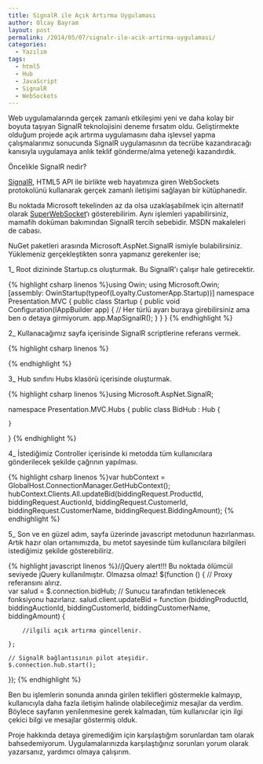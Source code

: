 ```yaml
---
title: SignalR ile Açık Artırma Uygulaması
author: Olcay Bayram
layout: post
permalink: /2014/05/07/signalr-ile-acik-artirma-uygulamasi/
categories:
  - Yazılım
tags:
  - html5
  - Hub
  - JavaScript
  - SignalR
  - WebSockets
---
```

Web uygulamalarında gerçek zamanlı etkileşimi yeni ve daha kolay bir boyuta taşıyan SignalR teknolojisini deneme fırsatım oldu. Geliştirmekte olduğum projede açık artırma uygulamasını daha işlevsel yapma çalışmalarımız sonucunda SignalR uygulamasının da tecrübe kazandıracağı kanısıyla uygulamaya anlık teklif gönderme/alma yeteneği kazandırdık.

Öncelikle SignalR nedir?

<a href="http://signalr.net/" title="SignalR" target="_blank">SignalR</a>, HTML5 API ile birlikte web hayatımıza giren WebSockets protokolünü kullanarak gerçek zamanlı iletişimi sağlayan bir kütüphanedir.

Bu noktada Microsoft tekelinden az da olsa uzaklaşabilmek için alternatif olarak <a href="http://superwebsocket.codeplex.com/" target="_blank">SuperWebSocket</a>&#8216;ı gösterebilirim. Aynı işlemleri yapabilirsiniz, mamafih doküman bakımından SignalR tercih sebebidir. MSDN makaleleri de cabası.

<!--more-->

NuGet paketleri arasında Microsoft.AspNet.SignalR ismiyle bulabilirsiniz. Yüklemeniz gerçekleştikten sonra yapmanız gerekenler ise;

1_ Root dizininde Startup.cs oluşturmak. Bu SignalR'ı çalışır hale getirecektir.

{% highlight csharp linenos %}using Owin;
using Microsoft.Owin;
[assembly: OwinStartup(typeof(Loyalty.CustomerApp.Startup))]
namespace Presentation.MVC
{
    public class Startup
    {
        public void Configuration(IAppBuilder app)
        {
            // Her türlü ayarı buraya girebilirsiniz ama ben o detaya girmiyorum.
            app.MapSignalR();
        }
    }
}
{% endhighlight %}

2_ Kullanacağımız sayfa içerisinde SignalR scriptlerine referans vermek.

{% highlight csharp linenos %}<!--Reference the SignalR library. -->
<script src="~/Scripts/jquery.signalR-2.0.3.min.js"></script>
<!--Reference the autogenerated SignalR hub script. -->
<script src="~/signalr/hubs"></script>
{% endhighlight %}

3_ Hub sınıfını Hubs klasörü içerisinde oluşturmak.

{% highlight csharp linenos %}using Microsoft.AspNet.SignalR;

namespace Presentation.MVC.Hubs
{
    public class BidHub : Hub
    {
        
    }
}
{% endhighlight %}

4_ İstediğimiz Controller içerisinde ki metodda tüm kullanıcılara gönderilecek şekilde çağrının yapılması.

{% highlight csharp linenos %}var hubContext = GlobalHost.ConnectionManager.GetHubContext<BidHub>();
hubContext.Clients.All.updateBid(biddingRequest.ProductId, biddingRequest.AuctionId, biddingRequest.CustomerId, biddingRequest.CustomerName, biddingRequest.BiddingAmount);
{% endhighlight %}

5_ Son ve en güzel adım, sayfa üzerinde javascript metodunun hazırlanması. Artık hazır olan ortamımızda, bu metot sayesinde tüm kullanıcılara bilgileri istediğimiz şekilde gösterebiliriz.

{% highlight javascript linenos %}//jQuery alert!!! Bu noktada ölümcül seviyede jQuery kullanılmıştır. Olmazsa olmaz!
$(function () {
    // Proxy referansını alırız.  
    var salud = $.connection.bidHub;
    // Sunucu tarafından tetiklenecek fonksiyonu hazırlarız.
    salud.client.updateBid = function (biddingProductId, biddingAuctionId, biddingCustomerId, biddingCustomerName, biddingAmount) {

        //ilgili açık artırma güncellenir.
        
    };

    // SignalR bağlantısının pilot ateşidir.
    $.connection.hub.start();
});
{% endhighlight %}

Ben bu işlemlerin sonunda anında girilen teklifleri göstermekle kalmayıp, kullanıcıyla daha fazla iletişim halinde olabileceğimiz mesajlar da verdim. Böylece sayfanın yenilenmesine gerek kalmadan, tüm kullanıcılar için ilgi çekici bilgi ve mesajlar göstermiş olduk.

Proje hakkında detaya giremediğim için karşılaştığım sorunlardan tam olarak bahsedemiyorum. Uygulamalarınızda karşılaştığınız sorunları yorum olarak yazarsanız, yardımcı olmaya çalışırım.